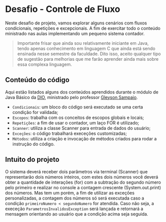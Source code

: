# Desafio - Controle de Fluxo

Neste desafio de projeto, vamos explorar alguns cenários com fluxos condicionais, repetições e excepcionais. A fim de exercitar todo o conteúdo ministrado nas aulas implementando um pequeno sistema contador.

> Importante frisar que ainda sou relativamente iniciante em Java, tendo apenas conhecimento em linguagem C que ainda está sendo ensinada nesse semestre da faculdade. Dito isso, aceito qualquer tipo de sugestão para melhorias que me farão aprender ainda mais sobre essa complexa linguagem.

## Conteúdo do código

Aqui estão listados alguns dos conteúdos aprendidos durante o módulo de Java Básico da [DIO](www.dio.me), ministrado pelo professor [Gleyson Sampaio](https://github.com/glysns).

- `Condicionais`: um bloco do código será executado se uma certa condição for validada;
- `Escopos`: trabalha com os conceitos de escopos globais e locais;
- `Repetições`: a fim de usar o contador, um laço FOR é utilizado;
- `Scanner`: utiliza a classe Scanner para entrada de dados do usuário;
- `Exceções`: o código trabalhará execeções customizadas;
- `Métodos`: utiliza a criação e invocação de métodos criados para rodar a instrução do código.

## Intuito do projeto

O sistema deverá receber dois parâmetros via terminal (Scanner) que representarão dois números inteiros, com estes dois números você deverá obter a quantidade de interações (for) com a subtração do segundo número pelo primeiro e realizar no console a contagem crescente (System.out.print) dos números.
Mas tem um porém, a fim de utilizar as exceções personalizadas, a contagem dos números só será executada caso a condição `primeiroNumero < segundoNumero` for atendida. Caso não seja, a execeção `ParametrosInvalidosException` será lançada e retornará a mensagem orientando ao usuário que a condição acima seja seguida.
